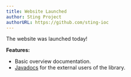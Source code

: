 ```yaml
---
title: Website Launched
author: Sting Project
authorURL: https://github.com/sting-ioc
---
```


The website was launched today!

**Features:**

* Basic overview documentation.
* [Javadocs](/api/index.html) for the external users of the library.
